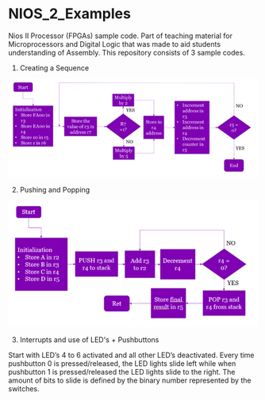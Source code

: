# NIOS_2_Examples
Nios II Processor (FPGAs) sample code. Part of teaching material for Microprocessors and Digital Logic that was made to aid students understanding of Assembly. This repository consists of 3 sample codes.

1) Creating a Sequence

![](nios2/create_sequence.PNG)

2) Pushing and Popping

![](nios2/pushing_popping.PNG)

3) Interrupts and use of LED's + Pushbuttons

Start with LED’s 4 to 6 activated and all other LED’s deactivated. Every time pushbutton 0 is pressed/released, the LED lights slide left while when pushbutton 1 is pressed/released the LED lights slide to the right. The amount of bits to slide is defined by the binary number represented by the switches.

